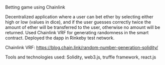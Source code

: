 Betting game using Chainlink

Decentralized application where a user can bet ether by selecting either high or low (values in dice), and if the user guesses correctly twice the amount of ether will be transferred to the user, otherwise no amount will be returned. Used Chainlink VRF for generating randomness in the smart contract. Deployed the dapp in Rinkeby test network.

Chainlink VRF: https://blog.chain.link/random-number-generation-solidity/

Tools and technologies used: Solidity, web3.js, truffle framework, react.js
